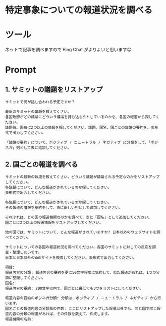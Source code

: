 # 特定事象についての報道状況を調べる

# ツール

ネットで記事を調べますので Bing Chat がよりよいと思います😊

# Prompt


## 1. サミットの議題をリストアップ

```text
サミットで何が話し合われる予定ですか？
```


```text
最新のサミットの議題を教えてくさい。
各国政府がどの議論にどういう議論を持ち込もうとしているのかを、各国の報道から探してください。
議題毎、国毎に2つ以上の情報を探してください。議題、国名、国ごとの議論の要約を、表形式で出力してください。
```

```text
「議論の要約」について、ポジティブ / ニュートラル / ネガティブ に分類をして、「ポジネガ」列として表に追加してください。
```

## 2. 国ごとの報道を調べる

```text
サミットの最新の報道を教えてくさい。どういう議題が議論される予定なのかをリストアップしてください。
各議題について、どんな報道がされているのか探してください。
表形式で出力してください。
```

```text
各議題について、どんな報道がされているのか探してください。
その報道の情報を要約をして、表に新しい列として追加してください。
```

```text
それぞれは、どの国の報道機関なのかを調べて、表に「国名」として追加してください。
国ごとに2つ以上の報道情報をリストアップしてください。
```

```text
他の国では、サミットについて、どんな報道がされていますか? 日本以外のウェブサイトを調べてください。
```

```text
サミットについての各国の報道状況を調べてください。各国のサミットに対しての反応を調査・整理したいです。
日本と日本以外のWebサイトを検索してください。表形式で出力してください。

項目:
報道内容の分類: 報道内容の要約を更に50文字程度に集約して、似た報道があれば、1つの分類に整理してください。
国名:
報道内容の要約: 200文字以内で。国ごとに最低でも3つをリストにしてください。
```

```text
報道内容の要約のポジネガ分類: 分類は、ポジティブ / ニュートラル / ネガティブ から行います。
国名ごとの報道内容の分類毎の件数: ここにリストアップした報道以外でも、同じ国で同じ報道内容の分類の報道があれば、その件数を数えて、作成します。
報道機関の名前:
```